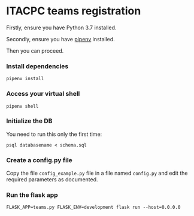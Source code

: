 # ITACPC teams registration

Firstly, ensure you have Python 3.7 installed.

Secondly, ensure you have [pipenv](https://docs.pipenv.org/en/latest/) installed.

Then you can proceed.

### Install dependencies

```
pipenv install
```

### Access your virtual shell

```
pipenv shell
```

### Initialize the DB

You need to run this only the first time:

```
psql databasename < schema.sql
```

### Create a config.py file

Copy the file `config_example.py` file in a file named `config.py` 
and edit the required parameters as documented. 

### Run the flask app

```
FLASK_APP=teams.py FLASK_ENV=development flask run --host=0.0.0.0
```
